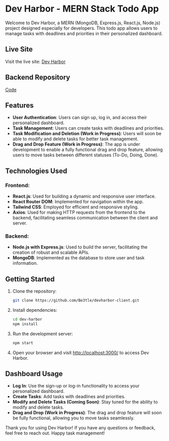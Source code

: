 # Dev Harbor - MERN Stack Todo App

Welcome to Dev Harbor, a MERN (MongoDB, Express.js, React.js, Node.js) project designed especially for developers. This todo app allows users to manage tasks with deadlines and priorities in their personalized dashboard.

## Live Site

Visit the live site: [Dev Harbor](https://dev-harbor.web.app/)

## Backend Repository

[Code](https://github.com/Be3tle/devharbor-server)

## Features

- **User Authentication**: Users can sign up, log in, and access their personalized dashboard.
- **Task Management**: Users can create tasks with deadlines and priorities.
- **Task Modification and Deletion (Work in Progress)**: Users will soon be able to modify and delete tasks for better task management.
- **Drag and Drop Feature (Work in Progress)**: The app is under development to enable a fully functional drag and drop feature, allowing users to move tasks between different statuses (To-Do, Doing, Done).

## Technologies Used

### Frontend:

- **React.js**: Used for building a dynamic and responsive user interface.
- **React Router DOM**: Implemented for navigation within the app.
- **Tailwind CSS**: Employed for efficient and responsive styling.
- **Axios**: Used for making HTTP requests from the frontend to the backend, facilitating seamless communication between the client and server.

### Backend:

- **Node.js with Express.js**: Used to build the server, facilitating the creation of robust and scalable APIs.
- **MongoDB**: Implemented as the database to store user and task information.

## Getting Started

1. Clone the repository:

   ```bash
   git clone https://github.com/Be3tle/devharbor-client.git
   ```

2. Install dependencies:

   ```bash
   cd dev-harbor
   npm install
   ```

3. Run the development server:

   ```bash
   npm start
   ```

4. Open your browser and visit [http://localhost:3000/](http://localhost:3000/) to access Dev Harbor.

## Dashboard Usage

- **Log In**: Use the sign-up or log-in functionality to access your personalized dashboard.
- **Create Tasks**: Add tasks with deadlines and priorities.
- **Modify and Delete Tasks (Coming Soon)**: Stay tuned for the ability to modify and delete tasks.
- **Drag and Drop (Work in Progress)**: The drag and drop feature will soon be fully functional, allowing you to move tasks seamlessly.

Thank you for using Dev Harbor! If you have any questions or feedback, feel free to reach out. Happy task management!

